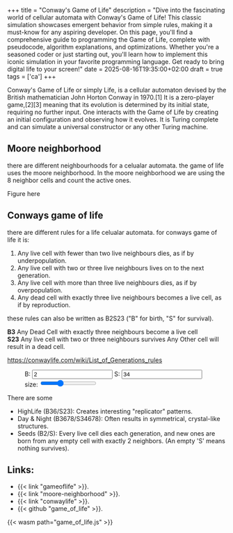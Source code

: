 +++
title = "Conway's Game of Life"
description = "Dive into the fascinating world of cellular automata with Conway's Game of Life! This classic simulation showcases emergent behavior from simple rules, making it a must-know for any aspiring developer. On this page, you'll find a comprehensive guide to programming the Game of Life, complete with pseudocode, algorithm explanations, and optimizations. Whether you're a seasoned coder or just starting out, you'll learn how to implement this iconic simulation in your favorite programming language. Get ready to bring digital life to your screen!"
date = 2025-08-16T19:35:00+02:00
draft = true
tags = ['ca']
+++

Conway's Game of Life or simply Life, is a cellular automaton devised by the British mathematician John Horton Conway in 1970.[1] It is a zero-player game,[2][3] meaning that its evolution is determined by its initial state, requiring no further input. One interacts with the Game of Life by creating an initial configuration and observing how it evolves. It is Turing complete and can simulate a universal constructor or any other Turing machine.

## Moore neighborhood


there are different neighbourhoods for a celualar automata. the game of life uses the moore 
neighborhood. In the moore neighborhood we are using the 8 neighbor cells and count the active
ones.

Figure here

## Conways game of life

there are different rules for a life celualar automata. for conways game of life it is:

1) Any live cell with fewer than two live neighbours dies, as if by underpopulation.
1) Any live cell with two or three live neighbours lives on to the next generation.
1) Any live cell with more than three live neighbours dies, as if by overpopulation.
1) Any dead cell with exactly three live neighbours becomes a live cell, as if by reproduction.

these rules can also be written as B2S23  ("B" for birth, "S" for survival). 

**B3**   Any Dead Cell with exactly three neighbours become a live cell  
**S23**  Any live cell with two or three neighbours survives
         Any Other cell will result in a dead cell.


https://conwaylife.com/wiki/List_of_Generations_rules


<figure>
  <canvas id=canvas oncontextmenu=event.preventdefault()></canvas>

  <label for="targetInput">B:</label>
  <input type="text" id="birth" value="2">
  <label for="targetInput">S:</label>
  <input type="text" id="survive" value="34">
  <br>
  <label class="h2" form="rules">size:</label>
  <input type="range" min="1" max="10" value="4" id="size"/>
</figure>

There are some 

- HighLife (B36/S23): Creates interesting "replicator" patterns.
- Day & Night (B3678/S34678): Often results in symmetrical, crystal-like structures.
- Seeds (B2/S): Every live cell dies each generation, and new ones are born from any empty cell with exactly 2 neighbors. (An empty 'S' means nothing survives).



## Links:
- {{< link "gameoflife" >}}.
- {{< link "moore-neighborhood" >}}.
- {{< link "conwaylife" >}}.
- {{< github "game_of_life" >}}.

<script>
    let set_size;
    let set_birth;
    let set_survive;

    function on_load() {
        const dpr = window.devicePixelRatio;
        let canvas = document.getElementById('canvas');

        set_size = Module.cwrap(
            "set_size",
            null,
            ["number"]
        );
        set_birth = Module.cwrap(
            "set_birth",
            null,
            ["string"]
        );
        set_survive = Module.cwrap(
            "set_survive",
            null,
            ["string"]
        );

    }
    var Module = {
        postRun: [ on_load ],
        canvas: document.getElementById('canvas'),
        // doNotCaptureKeyboard: true,
    };


    document.getElementById('birth').addEventListener('keydown', function(event) {
      console.log("set new birth: ", event.target.value);
      if (event.key === 'Enter') {
        const inputValue = event.target.value;
        set_birth(inputValue);
      }
    });
    document.getElementById('survive').addEventListener('keydown', function(event) {
        const inputValue = event.target.value;
        set_survive(inputValue);
    });
    const sizeInput = document.querySelector('#size');
    function handleSizeChange(event) {
        const newValue = event.target.value;
        set_size(newValue);
    }
    sizeInput.addEventListener('input', handleSizeChange);

    window.addEventListener('keydown', function(event) {
      if (event.keyCode === 8 || event.keyCode === 9) {
          // event.stopPropagation(); 
        event.stopImmediatePropagation(); 
      }
    }, true);
    window.addEventListener('keyup', function(event) {
        event.stopImmediatePropagation(); 
    }, true);

</script>
{{< wasm path="game_of_life.js" >}}

